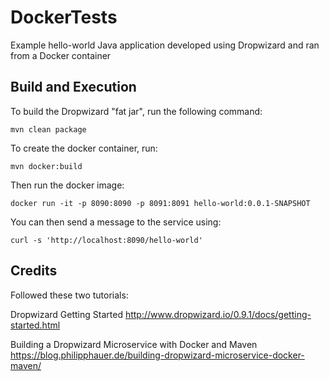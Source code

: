 # DockerTests

Example hello-world Java application developed using Dropwizard and ran from a Docker container

## Build and Execution

To build the Dropwizard "fat jar", run the following command:

```
mvn clean package
```

To create the docker container, run:

```
mvn docker:build
```

Then run the docker image:

```
docker run -it -p 8090:8090 -p 8091:8091 hello-world:0.0.1-SNAPSHOT
```

You can then send a message to the service using:

```
curl -s 'http://localhost:8090/hello-world'
```

## Credits

Followed these two tutorials:

Dropwizard Getting Started
http://www.dropwizard.io/0.9.1/docs/getting-started.html

Building a Dropwizard Microservice with Docker and Maven
https://blog.philipphauer.de/building-dropwizard-microservice-docker-maven/